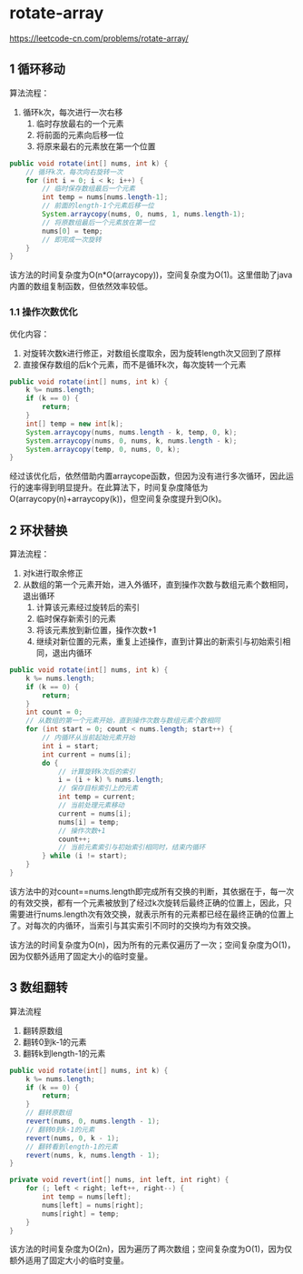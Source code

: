 # rotate-array

https://leetcode-cn.com/problems/rotate-array/

## 1 循环移动

算法流程：

1. 循环k次，每次进行一次右移
   1. 临时存放最右的一个元素
   2. 将前面的元素向后移一位
   3. 将原来最右的元素放在第一个位置

```java
public void rotate(int[] nums, int k) {
    // 循环k次，每次向右旋转一次
    for (int i = 0; i < k; i++) {
        // 临时保存数组最后一个元素
        int temp = nums[nums.length-1];
        // 前面的length-1个元素后移一位
        System.arraycopy(nums, 0, nums, 1, nums.length-1);
        // 将原数组最后一个元素放在第一位
        nums[0] = temp;
        // 即完成一次旋转
    }
}
```

该方法的时间复杂度为O(n*O(arraycopy))，空间复杂度为O(1)。这里借助了java内置的数组复制函数，但依然效率较低。

### 1.1 操作次数优化

优化内容：

1. 对旋转次数k进行修正，对数组长度取余，因为旋转length次又回到了原样
2. 直接保存数组的后k个元素，而不是循环k次，每次旋转一个元素

```java
public void rotate(int[] nums, int k) {
    k %= nums.length;
    if (k == 0) {
        return;
    }
    int[] temp = new int[k];
    System.arraycopy(nums, nums.length - k, temp, 0, k);
    System.arraycopy(nums, 0, nums, k, nums.length - k);
    System.arraycopy(temp, 0, nums, 0, k);
}
```

经过该优化后，依然借助内置arraycope函数，但因为没有进行多次循环，因此运行的速率得到明显提升。在此算法下，时间复杂度降低为O(arraycopy(n)+arraycopy(k))，但空间复杂度提升到O(k)。

## 2 环状替换

算法流程：

1. 对k进行取余修正
2. 从数组的第一个元素开始，进入外循环，直到操作次数与数组元素个数相同，退出循环
   1. 计算该元素经过旋转后的索引
   2. 临时保存新索引的元素
   3. 将该元素放到新位置，操作次数+1
   4. 继续对新位置的元素，重复上述操作，直到计算出的新索引与初始索引相同，退出内循环

```java
public void rotate(int[] nums, int k) {
    k %= nums.length;
    if (k == 0) {
        return;
    }
    int count = 0;
    // 从数组的第一个元素开始，直到操作次数与数组元素个数相同
    for (int start = 0; count < nums.length; start++) {
        // 内循环从当前起始元素开始
        int i = start;
        int current = nums[i];
        do {
            // 计算旋转k次后的索引
            i = (i + k) % nums.length;
            // 保存目标索引上的元素
            int temp = current;
            // 当前处理元素移动
            current = nums[i];
            nums[i] = temp;
            // 操作次数+1
            count++;
            // 当前元素索引与初始索引相同时，结束内循环
        } while (i != start);
    }
}
```

该方法中的对count==nums.length即完成所有交换的判断，其依据在于，每一次的有效交换，都有一个元素被放到了经过k次旋转后最终正确的位置上，因此，只需要进行nums.length次有效交换，就表示所有的元素都已经在最终正确的位置上了。对每次的内循环，当索引与其实索引不同时的交换均为有效交换。

该方法的时间复杂度为O(n)，因为所有的元素仅遍历了一次；空间复杂度为O(1)，因为仅额外适用了固定大小的临时变量。

## 3 数组翻转

算法流程

1. 翻转原数组
2. 翻转0到k-1的元素
3. 翻转k到length-1的元素

```java
public void rotate(int[] nums, int k) {
    k %= nums.length;
    if (k == 0) {
        return;
    }
    // 翻转原数组
    revert(nums, 0, nums.length - 1);
    // 翻转0到k-1的元素
    revert(nums, 0, k - 1);
    // 翻转看到length-1的元素
    revert(nums, k, nums.length - 1);
}

private void revert(int[] nums, int left, int right) {
    for (; left < right; left++, right--) {
        int temp = nums[left];
        nums[left] = nums[right];
        nums[right] = temp;
    }
}
```

该方法的时间复杂度为O(2n)，因为遍历了两次数组；空间复杂度为O(1)，因为仅额外适用了固定大小的临时变量。